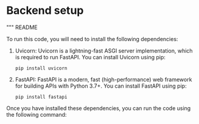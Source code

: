 # Backend setup

"""
README

To run this code, you will need to install the following dependencies:

1. Uvicorn: Uvicorn is a lightning-fast ASGI server implementation, which is required to run FastAPI.
    You can install Uvicorn using pip:

    ```
    pip install uvicorn
    ```

2. FastAPI: FastAPI is a modern, fast (high-performance) web framework for building APIs with Python 3.7+.
    You can install FastAPI using pip:

    ```
    pip install fastapi
    ```

Once you have installed these dependencies, you can run the code using the following command:
